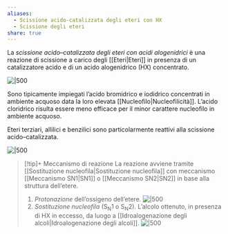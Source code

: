 ```yaml
---
aliases:
  - Scissione acido-catalizzata degli eteri con HX
  - Scissione degli eteri
share: true
---
```

La *scissione acido–catalizzata degli eteri con acidi alogenidrici* è una reazione di scissione a carico degli [[Eteri|Eteri]] in presenza di un catalizzatore acido e di un acido alogenidrico (HX) concentrato.

![|500](9a9d6881e1ca370efb4d2e90aa71f1ca_MD5%201.png)

Sono tipicamente impiegati l’acido bromidrico e iodidrico concentrati in ambiente acquoso data la loro elevata [[Nucleofilo|Nucleofilicità]].
L’acido cloridrico risulta essere meno efficace per il minor carattere nucleofilo in ambiente acquoso.

Eteri terziari, allilici e benzilici sono particolarmente reattivi alla scissione acido–catalizzata.

![|500](c0ef77e28c5faeeada185b3ab81bfc9c_MD5%201.png)

> [!tip]+ Meccanismo di reazione
> La reazione avviene tramite [[Sostituzione nucleofila|Sostituzione nucleofila]] con meccanismo [[Meccanismo SN1|SN1]] o [[Meccanismo SN2|SN2]] in base alla struttura dell’etere.
> 
> 1. *Protonazione* dell’ossigeno dell’etere.
>    ![|500](90b96a2d48165c9efd89f06cd7456e35_MD5%201.png)
> 2. *Sostituzione nucleofila* (S<sub>N</sub>1 o S<sub>N</sub>2). L’alcolo ottenuto, in presenza di HX in eccesso, da luogo a [[Idroalogenazione degli alcoli|Idroalogenazione degli alcoli]].
>    ![|500](3a05941351d505659b421d1aeebaff05_MD5%201.png)